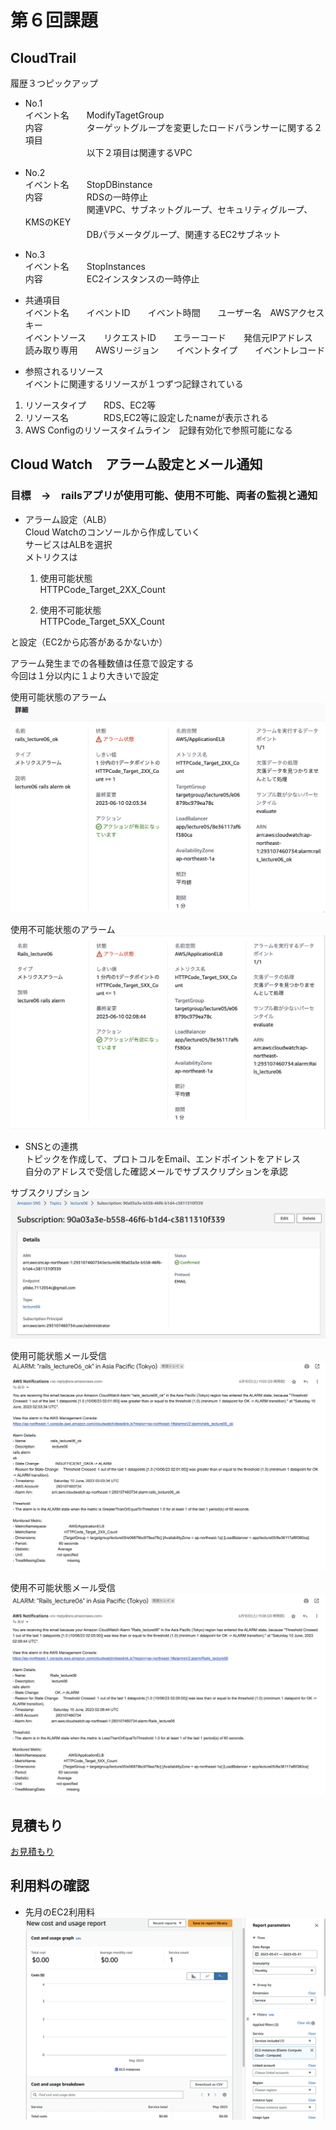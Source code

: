 # 第６回課題  

## CloudTrail  
履歴３つピックアップ  
+ No.1  
イベント名　　ModifyTagetGroup  
内容　　　　　ターゲットグループを変更したロードバランサーに関する２項目  
　　　　　　　以下２項目は関連するVPC  
+ No.2  
イベント名　　StopDBinstance  
内容　　　　　RDSの一時停止  
　　　　　　　関連VPC、サブネットグループ、セキュリティグループ、KMSのKEY  
　　　　　　　DBパラメータグループ、関連するEC2サブネット  
+ No.3  
イベント名　　StopInstances  
内容　　　　　EC2インスタンスの一時停止  



+ 共通項目  
イベント名　　イベントID　　イベント時間　　ユーザー名　AWSアクセスキー  
イベントソース　　リクエストID　　エラーコード　　発信元IPアドレス  
読み取り専用　　AWSリージョン　　イベントタイプ　　イベントレコード  


+ 参照されるリソース  
イベントに関連するリソースが１つずつ記録されている  
 1. リソースタイプ　　RDS、EC2等  
 2. リソース名　　　　RDS,EC2等に設定したnameが表示される  
 3. AWS Configのリソースタイムライン　記録有効化で参照可能になる  


## Cloud Watch　アラーム設定とメール通知  
### 目標　→　railsアプリが使用可能、使用不可能、両者の監視と通知  

+ アラーム設定（ALB）  
Cloud Watchのコンソールから作成していく  
サービスはALBを選択  
メトリクスは  

     1. 使用可能状態  
     HTTPCode_Target_2XX_Count  

     2. 使用不可能状態  
     HTTPCode_Target_5XX_Count  

 と設定（EC2から応答があるかないか）  

 アラーム発生までの各種数値は任意で設定する  
 今回は１分以内に１より大きいで設定  

 使用可能状態のアラーム  
 ![使用可能状態アラーム](image06/OKアラーム.png)  

 使用不可能状態のアラーム  
 ![使用不可能状態のアラーム](image06/NGアラーム.png)

+ SNSとの連携  
トピックを作成して、プロトコルをEmail、エンドポイントをアドレス  
自分のアドレスで受信した確認メールでサブスクリプションを承認  

サブスクリプション  
![サブスクリプション](image06/サブスクリプション.jpeg)  

使用可能状態メール受信  
![okmail](image06/OKメール.png)  

使用不可能状態メール受信  
![ngmail](image06/NGメール.png)  



## 見積もり  
[お見積もり](https://calculator.aws/#/estimate?id=8a312d79346a93e967c3c0b2ea806dca6d835809)  


## 利用料の確認  
+ 先月のEC2利用料  
![ec2usage](image06/usage.png)  
